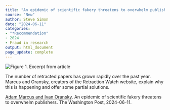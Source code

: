 ```yaml
---
title: "An epidemic of scientific fakery threatens to overwhelm publishers"
source: "New"
author: Steve Simon
date: "2024-06-11"
categories:
- "*Recommendation"
- 2024
- Fraud in research
output: html_document
page_update: complete
---
```


![Figure 1. Excerpt from article](http://www.pmean.com/new-images/24/scientific-fakery-01.png)

<div class="notes">

The number of retracted papers has grown rapidly over the past year. Marcus and Oransky, creators of the Retraction Watch website, explain why this is happening and offer some partial solutions.

[Adam Marcus and Ivan Oransky][mar1]. An epidemic of scientific fakery threatens to overwhelm publishers. The Washington Post, 2024-06-11.

[mar1]: https://www.washingtonpost.com/opinions/2024/06/11/scientific-journals-retractions-paper-mills/

</div>
